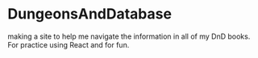 # DungeonsAndDatabase
making a site to help me navigate the information in all of my DnD books.  For practice using React and for fun.
